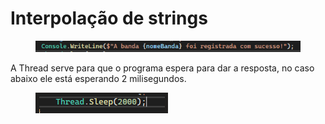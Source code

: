 # Interpolação de strings

<figure><img src=".gitbook/assets/image (8).png" alt=""><figcaption></figcaption></figure>

A Thread serve para que o programa espera para dar a resposta, no caso abaixo ele está esperando 2 milisegundos.

<figure><img src=".gitbook/assets/image (10).png" alt=""><figcaption></figcaption></figure>

